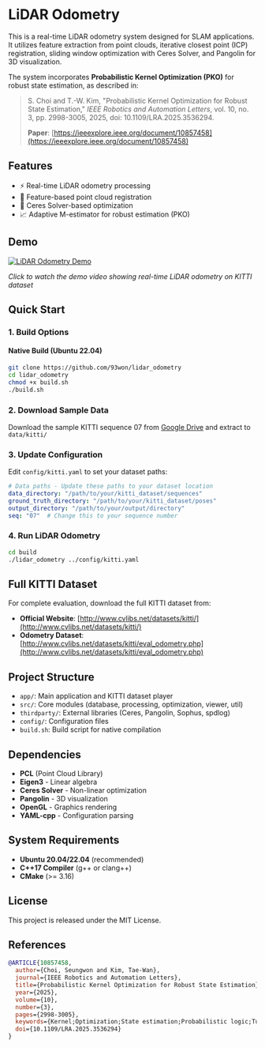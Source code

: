 # LiDAR Odometry

This is a real-time LiDAR odometry system designed for SLAM applications. It utilizes feature extraction from point clouds, iterative closest point (ICP) registration, sliding window optimization with Ceres Solver, and Pangolin for 3D visualization.

The system incorporates **Probabilistic Kernel Optimization (PKO)** for robust state estimation, as described in:

> S. Choi and T.-W. Kim, "Probabilistic Kernel Optimization for Robust State Estimation," *IEEE Robotics and Automation Letters*, vol. 10, no. 3, pp. 2998-3005, 2025, doi: 10.1109/LRA.2025.3536294.
> 
> **Paper**: [https://ieeexplore.ieee.org/document/10857458](https://ieeexplore.ieee.org/document/10857458)

## Features

- ⚡ Real-time LiDAR odometry processing
- 🎯 Feature-based point cloud registration
- 🔧 Ceres Solver-based optimization
- 📈 Adaptive M-estimator for robust estimation (PKO)

## Demo

[![LiDAR Odometry Demo](https://img.youtube.com/vi/FANz9mhIAQQ/0.jpg)](https://www.youtube.com/watch?v=FANz9mhIAQQ)

*Click to watch the demo video showing real-time LiDAR odometry on KITTI dataset*

## Quick Start

### 1. Build Options

#### Native Build (Ubuntu 22.04)
```bash
git clone https://github.com/93won/lidar_odometry
cd lidar_odometry
chmod +x build.sh
./build.sh
```

### 2. Download Sample Data

Download the sample KITTI sequence 07 from [Google Drive](https://drive.google.com/drive/folders/13YL4H9EIfL8oq1bVp0Csm0B7cMF3wT_0?usp=sharing) and extract to `data/kitti/`

### 3. Update Configuration

Edit `config/kitti.yaml` to set your dataset paths:
```yaml
# Data paths - Update these paths to your dataset location
data_directory: "/path/to/your/kitti_dataset/sequences"
ground_truth_directory: "/path/to/your/kitti_dataset/poses"  
output_directory: "/path/to/your/output/directory"
seq: "07"  # Change this to your sequence number
```

### 4. Run LiDAR Odometry

```bash
cd build
./lidar_odometry ../config/kitti.yaml
```

## Full KITTI Dataset

For complete evaluation, download the full KITTI dataset from:
- **Official Website**: [http://www.cvlibs.net/datasets/kitti/](http://www.cvlibs.net/datasets/kitti/)
- **Odometry Dataset**: [http://www.cvlibs.net/datasets/kitti/eval_odometry.php](http://www.cvlibs.net/datasets/kitti/eval_odometry.php)

## Project Structure

- `app/`: Main application and KITTI dataset player
- `src/`: Core modules (database, processing, optimization, viewer, util)
- `thirdparty/`: External libraries (Ceres, Pangolin, Sophus, spdlog)
- `config/`: Configuration files
- `build.sh`: Build script for native compilation

## Dependencies

- **PCL** (Point Cloud Library)
- **Eigen3** - Linear algebra
- **Ceres Solver** - Non-linear optimization
- **Pangolin** - 3D visualization
- **OpenGL** - Graphics rendering
- **YAML-cpp** - Configuration parsing

## System Requirements

- **Ubuntu 20.04/22.04** (recommended)
- **C++17 Compiler** (g++ or clang++)
- **CMake** (>= 3.16)

## License

This project is released under the MIT License.

## References

```bibtex
@ARTICLE{10857458,
  author={Choi, Seungwon and Kim, Tae-Wan},
  journal={IEEE Robotics and Automation Letters}, 
  title={Probabilistic Kernel Optimization for Robust State Estimation}, 
  year={2025},
  volume={10},
  number={3},
  pages={2998-3005},
  keywords={Kernel;Optimization;State estimation;Probabilistic logic;Tuning;Robustness;Cost function;Point cloud compression;Oceans;Histograms;Robust state estimation;SLAM},
  doi={10.1109/LRA.2025.3536294}
}
```
